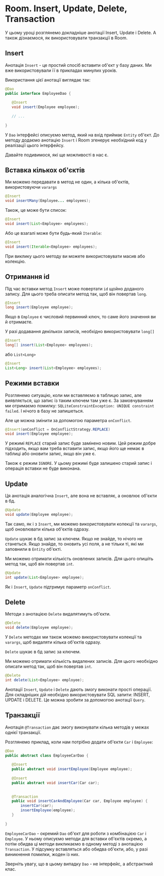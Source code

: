 # Room. Insert, Update, Delete, Transaction

У цьому уроці розглянемо докладніше анотації Insert, Update і Delete. А також дізнаємося, як використовувати транзакції в Room.

## Insert
Анотація `Insert` - це простий спосіб вставити об'єкт у базу даних. Ми вже використовували її в прикладах минулих уроків.

Використання цієї анотації виглядає так:
```java
@Dao
public interface EmployeeDao {
 
   @Insert
   void insert(Employee employee);
 
   // ...
 
}
```
У `Dao` інтерфейсі описуємо метод, який на вхід приймає `Entity` об'єкт. До методу додаємо анотацію `Insert` і Room згенерує необхідний код у реалізації цього інтерфейсу.

Давайте подивимося, які ще можливості в нас є.

## Вставка кількох об'єктів
Ми можемо передавати в метод не один, а кілька об'єктів, використовуючи `varargs`
```java
@Insert
void insertMany(Employee... employees);
```
Також, це може бути список:
```java
@Insert
void insert(List<Employee> employees);
```
Або це взагалі може бути будь-який `Iterable`:
```java
@Insert
void insert(Iterable<Employee> employees);
```
При виклику цього методу ви можете використовувати масив або колекцію.

## Отримання id
Під час вставки метод `Insert` може повертати `id` щойно доданого запису. Для цього треба описати метод так, щоб він повертав `long`.
```java
@Insert
long insert(Employee employee);
```
Якщо в `Employee` є числовий первинний ключ, то саме його значення ви й отримаєте.

У разі додавання декількох записів, необхідно використовувати `long[]`
```java
@Insert
long[] insert(List<Employee> employees);
```
або `List<Long>`
```java
@Insert
List<Long> insert(List<Employee> employees);
```
## Режими вставки
Розглянемо ситуацію, коли ми вставляємо в таблицю запис, але виявляється, що запис із таким ключем там уже є. За замовчуванням ми отримаємо помилку: `SQLiteConstraintException: UNIQUE constraint failed`. І нічого в базу не запишеться.

Але це можна змінити за допомогою параметра `onConflict`.
```java
@Insert(onConflict = OnConflictStrategy.REPLACE)
void insert(Employee employee);
```
У режимі `REPLACE` старий запис буде замінено новим. Цей режим добре підходить, якщо вам треба вставити запис, якщо його ще немає в таблиці або оновити запис, якщо він уже є.

Також є режим `IGNORE`. У цьому режимі буде залишено старий запис і операція вставки не буде виконана.

## Update
Ця анотація аналогічна `Insert`, але вона не вставляє, а оновлює об'єкти в бд.
```java
@Update
void update(Employee employee);
```
Так само, як і з `Insert`, ми можемо використовувати колекції та `varargs`, щоб оновлювати кілька об'єктів одразу.

`Update` шукає в бд запис за ключем. Якщо не знайде, то нічого не станеться. Якщо знайде, то оновить усі поля, а не тільки ті, які ми заповнили в `Entity` об'єкті.

Ми можемо отримати кількість оновлених записів. Для цього опишіть метод так, щоб він повертав `int`.

```java
@Update
int update(List<Employee> employee);
```
Як і `Insert`, `Update` підтримує параметр `onConflict`.

## Delete
Методи з анотацією `Delete` видалятимуть об'єкти.
```java
@Delete
void delete(Employee employee);
```
У `Delete` методах ми також можемо використовувати колекції та `varargs`, щоб видаляти кілька об'єктів одразу.

`Delete` шукає в бд запис за ключем.

Ми можемо отримати кількість видалених записів. Для цього необхідно описати метод так, щоб він повертав `int`.
```java
@Delete
int delete(List<Employee> employee);
```
Анотації `Insert`, `Update` і `Delete` дають змогу виконати прості операції. Для складніших дій необхідно використовувати SQL запити: INSERT, UPDATE і DELETE. Це можна зробити за допомогою анотації `Query`.

## Транзакції
Анотація `@Transaction` дає змогу виконувати кілька методів у межах однієї транзакції.

Розглянемо приклад, коли нам потрібно додати об'єкти `Car` і `Employee`:
```java
@Dao
public abstract class EmployeeCarDao {
 
   @Insert
   public abstract void insertEmployee(Employee employee);
 
   @Insert
   public abstract void insertCar(Car car);
 
 
   @Transaction
   public void insertCarAndEmployee(Car car, Employee employee) {
       insertCar(car);
       insertEmployee(employee);
   }
 
}
```

`EmployeeCarDao` - окремий `Dao` об'єкт для роботи з комбінацією `Car` і `Employee`. У ньому описуємо методи для вставки об'єктів окремо, а потім обидва ці методи викликаємо в одному методі з анотацією `Transaction`. У підсумку вставляться або обидва об'єкти, або, у разі виникнення помилки, жоден із них.

Зверніть увагу, що в цьому випадку `Dao` - не інтерфейс, а абстрактний клас.